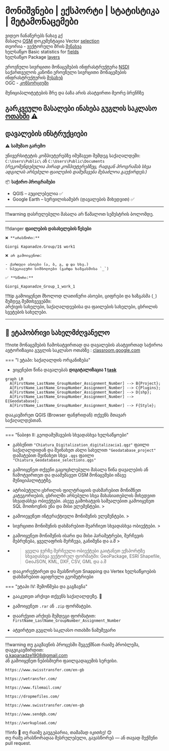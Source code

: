 # მონიშვნები | ექსპორტი | სტატისტიკა | მეტამონაცემები

ვიდეო ჩანაწერებს ნახავ [აქ](https://ezdanapak.github.io/GTU-GIS/GIS_SKA/Videos/) <br>
მასალა [OSM](https://download.geofabrik.de/europe/georgia.html)
დოკუმენტაცია Vector [selection](https://docs.qgis.org/3.40/en/docs/user_manual/processing_algs/qgis/vectorselection.html) <br>
თეორია - ვექტორული შრის [შენახვა](https://ezdanapak.github.io/GTU-GIS/GIS_SKA/Theory/Save_vector_layer/) <br>
ხელსაწყო Basic statistics for [fields](https://docs.qgis.org/3.40/en/docs/user_manual/processing_algs/qgis/vectoranalysis.html#qgisbasicstatisticsforfields) <br>
ხელსაწყო Package [layers](https://docs.qgis.org/3.40/en/docs/user_manual/processing_algs/qgis/database.html#qgispackage) <br>




ეროვნული სივრცითი მონაცემების ინფრასტრუქტურა [NSDI](https://nsdi.gov.ge/ka) <br>
საქართველოს კანონი ეროვნული სივრცითი მონაცემების ინფრასტრუქტურის [შესახებ](https://www.napr.gov.ge/uploads/Laws/13/638245c432a7a8aaf58118487d569635be3ccafd.pdf) <br>
OGC - [კონსორციუმი](https://www.ogc.org/) <br>



მუნიციპალიტეტების შრე და ბაზა არის ასატვირთი მეორე ბრენჩზე



გარკვეული მასალები ინახება გუგლის საკლასო [ოთახში](https://classroom.google.com/c/Nzg3MzAxMDU4MzEy/m/Nzg3NTk5MzU2OTYw/details) ⚠️ <br>
---
## დავალების ინსტრუქციები

⚠️ **სამუშაო გარემო**

უნივერსიტეტის კომპიუტერებზე იმუშავეთ შემდეგ საქაღალდეში:  
`C:\Users\Public\` ან `C:\Users\Public\Documents`  
*(რეკომენდებულია პირად კომპიუტერებზეც, რადგან პროგრამას სხვა ადგილას არსებული ფაილების დამუშავება შესაძლოა გაუჭირდეს.)*

📦 **საჭირო პროგრამები**

* QGIS – აუცილებელია ✅  
* Google Earth – სურვილისამებრ (დავალების მიხედვით) ✅  

---

!!!warning
    დასრულებული მასალა არ წაშალოთ სემესტრის ბოლომდე.
    
---

!!!danger 
    **ფაილების დასახელების წესები**

    ❌ **არასწორი:**  

    Giorgi Kapanadze.Group/1$ work1  

    ❌ არ გამოიყენოთ:

    - ქართული ასოები (ა, ბ, გ, დ და სხვ.)  
    - სპეციალური სიმბოლოები (გარდა ხაზგასმისა `_`)

    ✅ **სწორი:**  

    Giorgi_Kapanadze_Group_1_work_1  

!!!tip
    გამოიყენეთ მხოლოდ ლათინური ასოები, ციფრები და ხაზგასმა (`_`) შემდეგ შემთხვევებში:  
    არქივის სახელები, საქაღალდეებისა და ფაილების სახელები, ცხრილის სვეტების სახელები.

---

## 📘 ეტაპობრივი სახელმძღვანელო

!!!note
    მონაცემების ჩამოსატვირთად და დავალების ასატვირთად საჭიროა ავტორიზაცია გუგლის საკლასო ოთახზე
     : [classroom.google.com](https://classroom.google.com/)

=== "I ეტაპი: საქაღალდის ორგანიზება"
* ვიყენებთ წინა დავალებას **დიგიტალიზაცია 1 [task](https://ezdanapak.github.io/GTU-GIS/GIS_SKA/Lab/Digitization1/)**



``` mermaid
graph LR
  A[FirstName_LastName_GroupNumber_Assignment_Number] --> B{Project};
  A[FirstName_LastName_GroupNumber_Assignment_Number] --> C{Plugins};
  A[FirstName_LastName_GroupNumber_Assignment_Number] --> D{shp};
  A[FirstName_LastName_GroupNumber_Assignment_Number] --> E{Geodatabase};
  A[FirstName_LastName_GroupNumber_Assignment_Number] --> F{Style};
```

დააკავშირეთ QGIS (Browser ფანჯრიდან) თქვენს მთავარ საქაღალდესთან.

---

=== "ნაბიჯი II: გეოდამუშავების სხვადასხვა ხელსაწყოები"

* გახსენით `"Chiatura_Digitalization_digitalizacia1.qgz"` ფაილი საქაღალდიდან და შეინახეთ ასლი სახელით `"Geodatabase_project"`  
  დამატებით შეინახეთ სხვა `.qgs` ფაილი `"Chiatura_Geodatabase_selections.qgs"`  

* გამოიყენეთ თქვენი გაცოცხლებული მასალა წინა დავალების ან ჩამოტვირთეთ და დაამუშავეთ OSM მონაცემები იმავე მუნიციპალიტეტზე.
* ატრიბუტული ცხრილის ფილტრაციის დახმარებით მონიშნეთ კატეგორიების, ცხრილში არსებული სხვა მახასიათებლის მიხედვით სხვადასხვა ობიექტები. ასევე
გამოხატვის საშუალებით გამოიყენეთ SQL მოთხოვნის ენა და მისი ელემენტები. >
* გამოიეყენეთ ინტერაქტიული მონიშვნის ელემენტები. >
* სივრცითი მონიშვნის დახმარებით შეარჩიეთ სხვადასხვა ობიექტები. >
* გამოიყენეთ მონიშვნის ისარი და მისი პარამეტრები, შერჩევის შებრუნება, ყველაფრის შერჩევა, განიშვნა და ა.შ >
* > ყველა ჯერზე შერჩეული ობიექტები გაიტანეთ ექსპორტზე სხვადასხვა ვექტორულ ფორმატში: GeoPackage, ESRI Shapefile, GeoJSON, KML, DXF, CSV, GML და ა.შ


* დააკორექტირეთ და შეასწორეთ Snapping და Vertex  ხელსაწყოების დახმარებით აციფრული გეომეტრიები <br>


=== "ეტაპი IV: შემოწმება და გაგზავნა"
* გააკეთეთ არქივი თქვენს საქაღალდეზე. 💾
* გამოიყენეთ `.rar` ან `.zip` ფორმატები.
* დაარქვით არქივს შემდეგი ფორმატით:  
  `FirstName_LastName_GroupNumber_Assignment_Number`

* ატვირტეთ გუგლის საკლასო ოთახში ნამუშევარი

---

!!!warning
    თუ გაგზავნის პროცესში შეგექმნათ რაიმე პრობლემა, დაგვიკავშირდით:  
    g.kapanadze1908@gmail.com  
    ან გამოიყენეთ ნებისმიერი ფაილგადაცემის სერვისი. <br>

    https://www.swisstransfer.com/en-gb

    https://wetransfer.com/

    https://www.filemail.com/

    https://dropmefiles.com/

    https://www.swisstransfer.com/en-gb

    https://www.sendgb.com/

    https://workupload.com/ 

!!!info
    📌 თუ რაიმე გაუგებარია, თამამად იკითხე! 😊  
    თუ რამე არასწორადაა შესრულებული, გავასწორებ — ან თავად შექმენი pull request. 